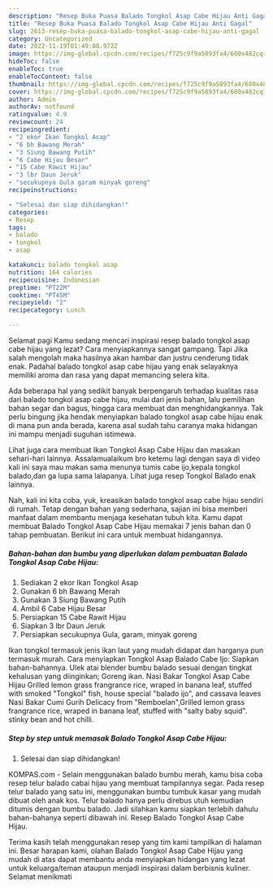```yaml
---
description: "Resep Buka Puasa Balado Tongkol Asap Cabe Hijau Anti Gagal"
title: "Resep Buka Puasa Balado Tongkol Asap Cabe Hijau Anti Gagal"
slug: 2613-resep-buka-puasa-balado-tongkol-asap-cabe-hijau-anti-gagal
category: Uncategorized
date: 2022-11-19T01:49:08.972Z
image: https://img-global.cpcdn.com/recipes/f725c9f9a5893fa4/680x482cq70/balado-tongkol-asap-cabe-hijau-foto-resep-utama.jpg
hideToc: false
enableToc: true
enableTocContent: false
thumbnail: https://img-global.cpcdn.com/recipes/f725c9f9a5893fa4/680x482cq70/balado-tongkol-asap-cabe-hijau-foto-resep-utama.jpg
cover: https://img-global.cpcdn.com/recipes/f725c9f9a5893fa4/680x482cq70/balado-tongkol-asap-cabe-hijau-foto-resep-utama.jpg
author: Admin
authorAv: notfound
ratingvalue: 4.9
reviewcount: 24
recipeingredient:
- "2 ekor Ikan Tongkol Asap"
- "6 bh Bawang Merah"
- "3 Siung Bawang Putih"
- "6 Cabe Hijau Besar"
- "15 Cabe Rawit Hijau"
- "3 lbr Daun Jeruk"
- "secukupnya Gula garam minyak goreng"
recipeinstructions:

- "Selesai dan siap dihidangkan!"
categories:
- Resep
tags:
- balado
- tongkol
- asap

katakunci: balado tongkol asap 
nutrition: 164 calories
recipecuisine: Indonesian
preptime: "PT22M"
cooktime: "PT45M"
recipeyield: "2"
recipecategory: Lunch

---
```



Selamat pagi Kamu sedang mencari inspirasi resep balado tongkol asap cabe hijau yang lezat? Cara menyiapkannya sangat gampang. Tapi Jika salah mengolah maka hasilnya akan hambar dan justru cenderung tidak enak. Padahal balado tongkol asap cabe hijau yang enak selayaknya memiliki aroma dan rasa yang dapat memancing selera kita.


Ada beberapa hal yang sedikit banyak berpengaruh terhadap kualitas rasa dari balado tongkol asap cabe hijau, mulai dari jenis bahan, lalu pemilihan bahan segar dan bagus, hingga cara membuat dan menghidangkannya. Tak perlu bingung jika hendak menyiapkan balado tongkol asap cabe hijau enak di mana pun anda berada, karena asal sudah tahu caranya maka hidangan ini mampu menjadi suguhan istimewa.

Lihat juga cara membuat Ikan Tongkol Asap Cabe Hijau dan masakan sehari-hari lainnya. Assalamualaikum bro ketemu lagi dengan saya di video kali ini saya mau makan sama menunya tumis cabe ijo,kepala tongkol balado,dan ga lupa sama lalapanya. Lihat juga resep Tongkol Balado enak lainnya.


Nah, kali ini kita coba, yuk, kreasikan balado tongkol asap cabe hijau sendiri di rumah. Tetap dengan bahan yang sederhana, sajian ini bisa memberi manfaat dalam membantu menjaga kesehatan tubuh kita. Kamu dapat membuat Balado Tongkol Asap Cabe Hijau memakai 7 jenis bahan dan 0 tahap pembuatan. Berikut ini cara untuk membuat hidangannya.

<!--inarticleads1-->

##### Bahan-bahan dan bumbu yang diperlukan dalam pembuatan Balado Tongkol Asap Cabe Hijau:

1. Sediakan 2 ekor Ikan Tongkol Asap
1. Gunakan 6 bh Bawang Merah
1. Gunakan 3 Siung Bawang Putih
1. Ambil 6 Cabe Hijau Besar
1. Persiapkan 15 Cabe Rawit Hijau
1. Siapkan 3 lbr Daun Jeruk
1. Persiapkan secukupnya Gula, garam, minyak goreng


Ikan tongkol termasuk jenis ikan laut yang mudah didapat dan harganya pun termasuk murah. Cara menyiapkan Tongkol Asap Balado Cabe Ijo: Siapkan bahan-bahannya. Ulek atai blender bumbu balado sesuai dengan tingkat kehalusan yang diinginkan; Goreng ikan. Nasi Bakar Tongkol Asap Cabe Hijau Grilled lemon grass frangrance rice, wraped in banana leaf, stuffed with smoked &#34;Tongkol&#34; fish, house special &#34;balado ijo&#34;, and cassava leaves Nasi Bakar Cumi Gurih Delicacy from &#34;Remboelan&#34;,Grilled lemon grass frangrance rice, wraped in banana leaf, stuffed with &#34;salty baby squid&#34;. stinky bean and hot chilli. 

<!--inarticleads2-->

##### Step by step untuk memasak Balado Tongkol Asap Cabe Hijau:


1. Selesai dan siap dihidangkan!

KOMPAS.com - Selain menggunakan balado bumbu merah, kamu bisa coba resep telur balado cabai hijau yang membuat tampilannya segar. Pada resep telur balado yang satu ini, menggunakan bumbu tumbuk kasar yang mudah dibuat oleh anak kos. Telur balado hanya perlu direbus utuh kemudian ditumis dengan bumbu balado. Jadi silahkan kamu siapkan terlebih dahulu bahan-bahanya seperti dibawah ini. Resep Balado Tongkol Asap Cabe Hijau. 

Terima kasih telah menggunakan resep yang tim kami tampilkan di halaman ini. Besar harapan kami, olahan Balado Tongkol Asap Cabe Hijau yang mudah di atas dapat membantu anda menyiapkan hidangan yang lezat untuk keluarga/teman ataupun menjadi inspirasi dalam berbisnis kuliner. Selamat menikmati
